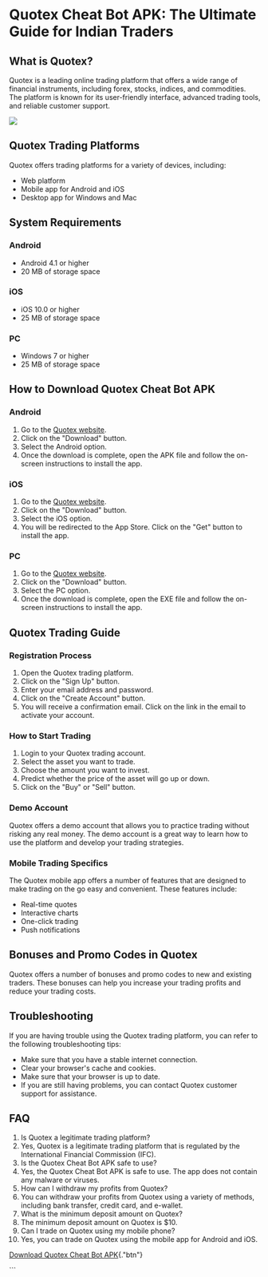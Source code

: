 # Quotex Cheat Bot APK: The Ultimate Guide for Indian Traders

## What is Quotex?

Quotex is a leading online trading platform that offers a wide range of
financial instruments, including forex, stocks, indices, and
commodities. The platform is known for its user-friendly interface,
advanced trading tools, and reliable customer support.

[![](https://static.quotex.io/files/4_en/300_250.jpg)](https://traff.sbs/brokerqxlid)

## Quotex Trading Platforms

Quotex offers trading platforms for a variety of devices, including:

-   Web platform
-   Mobile app for Android and iOS
-   Desktop app for Windows and Mac

## System Requirements

### Android

-   Android 4.1 or higher
-   20 MB of storage space

### iOS

-   iOS 10.0 or higher
-   25 MB of storage space

### PC

-   Windows 7 or higher
-   25 MB of storage space

## How to Download Quotex Cheat Bot APK

### Android

1.  Go to the [Quotex website](\%22https://traff.sbs/brokerqxlid\%22).
2.  Click on the "Download" button.
3.  Select the Android option.
4.  Once the download is complete, open the APK file and follow the
    on-screen instructions to install the app.

### iOS

1.  Go to the [Quotex website](\%22https://traff.sbs/brokerqxlid\%22).
2.  Click on the "Download" button.
3.  Select the iOS option.
4.  You will be redirected to the App Store. Click on the "Get"
    button to install the app.

### PC

1.  Go to the [Quotex website](\%22https://traff.sbs/brokerqxlid\%22).
2.  Click on the "Download" button.
3.  Select the PC option.
4.  Once the download is complete, open the EXE file and follow the
    on-screen instructions to install the app.

## Quotex Trading Guide

### Registration Process

1.  Open the Quotex trading platform.
2.  Click on the "Sign Up" button.
3.  Enter your email address and password.
4.  Click on the "Create Account" button.
5.  You will receive a confirmation email. Click on the link in the
    email to activate your account.

### How to Start Trading

1.  Login to your Quotex trading account.
2.  Select the asset you want to trade.
3.  Choose the amount you want to invest.
4.  Predict whether the price of the asset will go up or down.
5.  Click on the "Buy" or "Sell" button.

### Demo Account

Quotex offers a demo account that allows you to practice trading without
risking any real money. The demo account is a great way to learn how to
use the platform and develop your trading strategies.

### Mobile Trading Specifics

The Quotex mobile app offers a number of features that are designed to
make trading on the go easy and convenient. These features include:

-   Real-time quotes
-   Interactive charts
-   One-click trading
-   Push notifications

## Bonuses and Promo Codes in Quotex

Quotex offers a number of bonuses and promo codes to new and existing
traders. These bonuses can help you increase your trading profits and
reduce your trading costs.

## Troubleshooting

If you are having trouble using the Quotex trading platform, you can
refer to the following troubleshooting tips:

-   Make sure that you have a stable internet connection.
-   Clear your browser\'s cache and cookies.
-   Make sure that your browser is up to date.
-   If you are still having problems, you can contact Quotex customer
    support for assistance.

## FAQ

1.  Is Quotex a legitimate trading platform?
2.  Yes, Quotex is a legitimate trading platform that is regulated by
    the International Financial Commission (IFC).
3.  Is the Quotex Cheat Bot APK safe to use?
4.  Yes, the Quotex Cheat Bot APK is safe to use. The app does not
    contain any malware or viruses.
5.  How can I withdraw my profits from Quotex?
6.  You can withdraw your profits from Quotex using a variety of
    methods, including bank transfer, credit card, and e-wallet.
7.  What is the minimum deposit amount on Quotex?
8.  The minimum deposit amount on Quotex is \$10.
9.  Can I trade on Quotex using my mobile phone?
10. Yes, you can trade on Quotex using the mobile app for Android and
    iOS.

[Download Quotex Cheat Bot
APK](\%22https://traff.sbs/brokerqxlid\%22){."btn"}

\`\`\`

